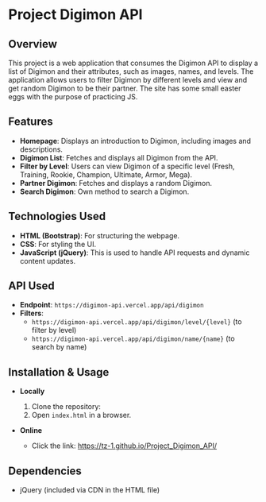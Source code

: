 # Project Digimon API

## Overview
This project is a web application that consumes the Digimon API to display a list of Digimon and their attributes, such as images, names, and levels. The application allows users to filter Digimon by different levels and view and get random Digimon to be their partner. The site has some small easter eggs with the purpose of practicing JS.

## Features
- **Homepage**: Displays an introduction to Digimon, including images and descriptions.
- **Digimon List**: Fetches and displays all Digimon from the API.
- **Filter by Level**: Users can view Digimon of a specific level (Fresh, Training, Rookie, Champion, Ultimate, Armor, Mega).
- **Partner Digimon**: Fetches and displays a random Digimon.
- **Search Digimon**: Own method to search a Digimon.


## Technologies Used
- **HTML (Bootstrap)**: For structuring the webpage.
- **CSS**: For styling the UI.
- **JavaScript (jQuery)**: This is used to handle API requests and dynamic content updates.

## API Used
- **Endpoint**: `https://digimon-api.vercel.app/api/digimon`
- **Filters**:
  - `https://digimon-api.vercel.app/api/digimon/level/{level}` (to filter by level)
  - `https://digimon-api.vercel.app/api/digimon/name/{name}` (to search by name)

## Installation & Usage
- **Locally**
  1. Clone the repository:
  2. Open `index.html` in a browser.

- **Online**
  - Click the link: 
    https://tz-1.github.io/Project_Digimon_API/

## Dependencies
- jQuery (included via CDN in the HTML file)
